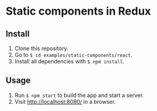 # Static components in Redux

## Install

1. Clone this repository.
2. Go to `$ cd examples/static-components/react`.
3. Install all dependencies with `$ npm install`.

## Usage

1. Run `$ npm start` to build the app and start a server.
2. Visit [http://localhost:8080/](http://localhost:8080/) in a browser.
